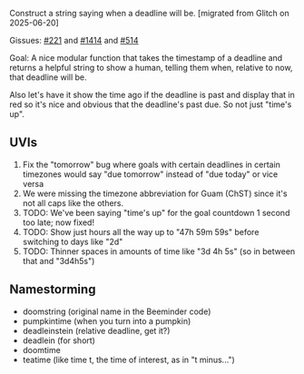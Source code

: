 Construct a string saying when a deadline will be.
[migrated from Glitch on 2025-06-20]

Gissues: 
[#221](https://github.com/beeminder/beeminder/issues/221) and
[#1414](https://github.com/beeminder/beeminder/issues/1414) and
[#514](https://github.com/beeminder/beeminder/issues/514)

Goal: A nice modular function that takes the timestamp of a deadline and returns a helpful string to show a human, telling them when, relative to now, that deadline will be.

Also let's have it show the time ago if the deadline is past and display that in red so it's nice and obvious that the deadline's past due. So not just "time's up".

## UVIs

1. Fix the "tomorrow" bug where goals with certain deadlines in certain timezones would say "due tomorrow" instead of "due today" or vice versa
2. We were missing the timezone abbreviation for Guam (ChST) since it's not all caps like the others.
3. TODO: We've been saying "time's up" for the goal countdown 1 second too late; now fixed!
4. TODO: Show just hours all the way up to "47h 59m 59s" before switching to days like "2d"
5. TODO: Thinner spaces in amounts of time like "3d 4h 5s" (so in between that and "3d4h5s")


## Namestorming

* doomstring (original name in the Beeminder code)
* pumpkintime (when you turn into a pumpkin)
* deadleinstein (relative deadline, get it?)
* deadlein (for short)
* doomtime
* teatime (like time t, the time of interest, as in "t minus...")

